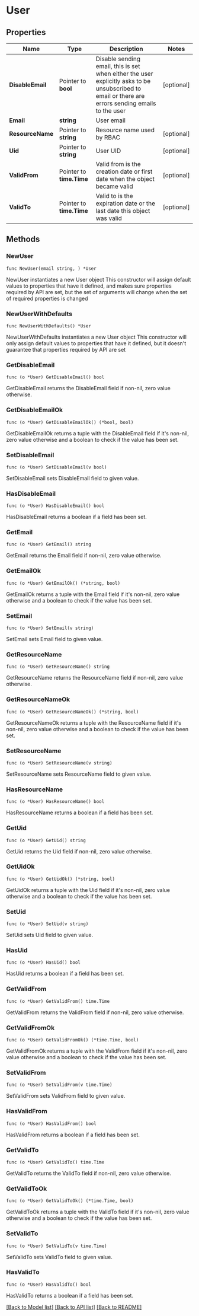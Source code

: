 # User

## Properties

Name | Type | Description | Notes
------------ | ------------- | ------------- | -------------
**DisableEmail** | Pointer to **bool** | Disable sending email, this is set when either the user explicitly asks to be unsubscribed to email or there are errors sending emails to the user | [optional] 
**Email** | **string** | User email | 
**ResourceName** | Pointer to **string** | Resource name used by RBAC | [optional] 
**Uid** | Pointer to **string** | User UID | [optional] 
**ValidFrom** | Pointer to **time.Time** | Valid from is the creation date or first date when the object became valid | [optional] 
**ValidTo** | Pointer to **time.Time** | Valid to is the expiration date or the last date this object was valid | [optional] 

## Methods

### NewUser

`func NewUser(email string, ) *User`

NewUser instantiates a new User object
This constructor will assign default values to properties that have it defined,
and makes sure properties required by API are set, but the set of arguments
will change when the set of required properties is changed

### NewUserWithDefaults

`func NewUserWithDefaults() *User`

NewUserWithDefaults instantiates a new User object
This constructor will only assign default values to properties that have it defined,
but it doesn't guarantee that properties required by API are set

### GetDisableEmail

`func (o *User) GetDisableEmail() bool`

GetDisableEmail returns the DisableEmail field if non-nil, zero value otherwise.

### GetDisableEmailOk

`func (o *User) GetDisableEmailOk() (*bool, bool)`

GetDisableEmailOk returns a tuple with the DisableEmail field if it's non-nil, zero value otherwise
and a boolean to check if the value has been set.

### SetDisableEmail

`func (o *User) SetDisableEmail(v bool)`

SetDisableEmail sets DisableEmail field to given value.

### HasDisableEmail

`func (o *User) HasDisableEmail() bool`

HasDisableEmail returns a boolean if a field has been set.

### GetEmail

`func (o *User) GetEmail() string`

GetEmail returns the Email field if non-nil, zero value otherwise.

### GetEmailOk

`func (o *User) GetEmailOk() (*string, bool)`

GetEmailOk returns a tuple with the Email field if it's non-nil, zero value otherwise
and a boolean to check if the value has been set.

### SetEmail

`func (o *User) SetEmail(v string)`

SetEmail sets Email field to given value.


### GetResourceName

`func (o *User) GetResourceName() string`

GetResourceName returns the ResourceName field if non-nil, zero value otherwise.

### GetResourceNameOk

`func (o *User) GetResourceNameOk() (*string, bool)`

GetResourceNameOk returns a tuple with the ResourceName field if it's non-nil, zero value otherwise
and a boolean to check if the value has been set.

### SetResourceName

`func (o *User) SetResourceName(v string)`

SetResourceName sets ResourceName field to given value.

### HasResourceName

`func (o *User) HasResourceName() bool`

HasResourceName returns a boolean if a field has been set.

### GetUid

`func (o *User) GetUid() string`

GetUid returns the Uid field if non-nil, zero value otherwise.

### GetUidOk

`func (o *User) GetUidOk() (*string, bool)`

GetUidOk returns a tuple with the Uid field if it's non-nil, zero value otherwise
and a boolean to check if the value has been set.

### SetUid

`func (o *User) SetUid(v string)`

SetUid sets Uid field to given value.

### HasUid

`func (o *User) HasUid() bool`

HasUid returns a boolean if a field has been set.

### GetValidFrom

`func (o *User) GetValidFrom() time.Time`

GetValidFrom returns the ValidFrom field if non-nil, zero value otherwise.

### GetValidFromOk

`func (o *User) GetValidFromOk() (*time.Time, bool)`

GetValidFromOk returns a tuple with the ValidFrom field if it's non-nil, zero value otherwise
and a boolean to check if the value has been set.

### SetValidFrom

`func (o *User) SetValidFrom(v time.Time)`

SetValidFrom sets ValidFrom field to given value.

### HasValidFrom

`func (o *User) HasValidFrom() bool`

HasValidFrom returns a boolean if a field has been set.

### GetValidTo

`func (o *User) GetValidTo() time.Time`

GetValidTo returns the ValidTo field if non-nil, zero value otherwise.

### GetValidToOk

`func (o *User) GetValidToOk() (*time.Time, bool)`

GetValidToOk returns a tuple with the ValidTo field if it's non-nil, zero value otherwise
and a boolean to check if the value has been set.

### SetValidTo

`func (o *User) SetValidTo(v time.Time)`

SetValidTo sets ValidTo field to given value.

### HasValidTo

`func (o *User) HasValidTo() bool`

HasValidTo returns a boolean if a field has been set.


[[Back to Model list]](../README.md#documentation-for-models) [[Back to API list]](../README.md#documentation-for-api-endpoints) [[Back to README]](../README.md)


